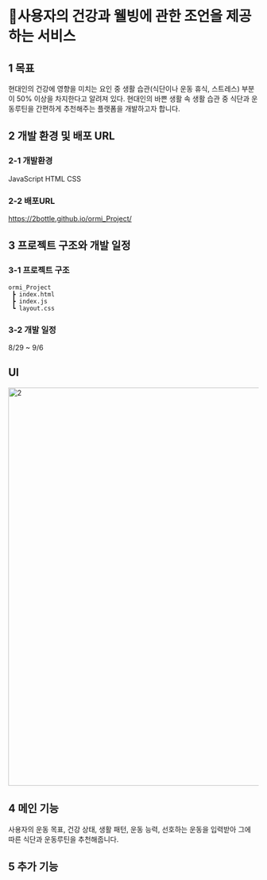 # :frog:사용자의 건강과 웰빙에 관한 조언을 제공하는 서비스

## 1 목표
현대인의 건강에 영향을 미치는 요인 중 생활 습관(식단이나 운동 휴식, 스트레스) 부분이 50% 이상을 차지한다고 알려져 있다.
현대인의 바쁜 생활 속 생활 습관 중 식단과 운동루틴을 간편하게 추천해주는 플랫폼을 개발하고자 합니다.

## 2 개발 환경 및 배포 URL
### 2-1 개발환경

JavaScript
HTML
CSS

### 2-2 배포URL

https://2bottle.github.io/ormi_Project/
## 3 프로젝트 구조와 개발 일정
### 3-1 프로젝트 구조
```
ormi_Project
 ┣ index.html
 ┣ index.js
 ┗ layout.css
```
### 3-2 개발 일정 

8/29 ~ 9/6 
## UI
<div>
<img width="800" alt="2" src="https://github.com/2bottle/ormi_Project/assets/109815482/4c346324-6f21-40c5-9d97-519d618a7e7b">
</div>

## 4 메인 기능

사용자의 운동 목표, 건강 상태, 생활 패턴, 운동 능력, 선호하는 운동을 입력받아 그에 따른 식단과 운동루틴을 추천해줍니다.

## 5 추가 기능
 

